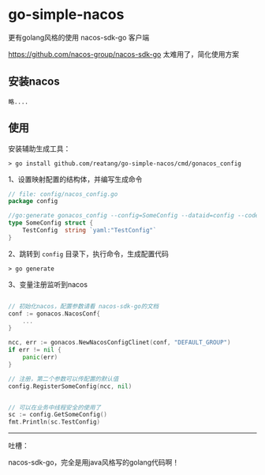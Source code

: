 # go-simple-nacos
更有golang风格的使用 nacos-sdk-go 客户端

https://github.com/nacos-group/nacos-sdk-go 太难用了，简化使用方案

## 安装nacos

    略....

## 使用

安装辅助生成工具：
```
> go install github.com/reatang/go-simple-nacos/cmd/gonacos_config
```

1、设置映射配置的结构体，并编写生成命令
```go
// file: config/nacos_config.go
package config

//go:generate gonacos_config --config=SomeConfig --dataid=config --codec=yaml
type SomeConfig struct {
	TestConfig  string `yaml:"TestConfig"`
}
```

2、跳转到 `config` 目录下，执行命令，生成配置代码
```
> go generate
```

3、变量注册监听到nacos
```go

// 初始化nacos，配置参数请看 nacos-sdk-go的文档
conf := gonacos.NacosConf{
    ...
}

ncc, err := gonacos.NewNacosConfigClinet(conf, "DEFAULT_GROUP")
if err != nil {
    panic(err)
}

// 注册，第二个参数可以传配置的默认值
config.RegisterSomeConfig(ncc, nil)


// 可以在业务中线程安全的使用了
sc := config.GetSomeConfig()
fmt.Println(sc.TestConfig)
```

---

吐槽：

nacos-sdk-go，完全是用java风格写的golang代码啊！
